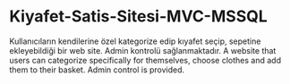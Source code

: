 # Kiyafet-Satis-Sitesi-MVC-MSSQL
Kullanıcıların kendilerine özel kategorize edip kıyafet seçip, sepetine ekleyebildiği bir web site. Admin kontrolü sağlanmaktadır.   A website that users can categorize specifically for themselves, choose clothes and add them to their basket. Admin control is provided.

